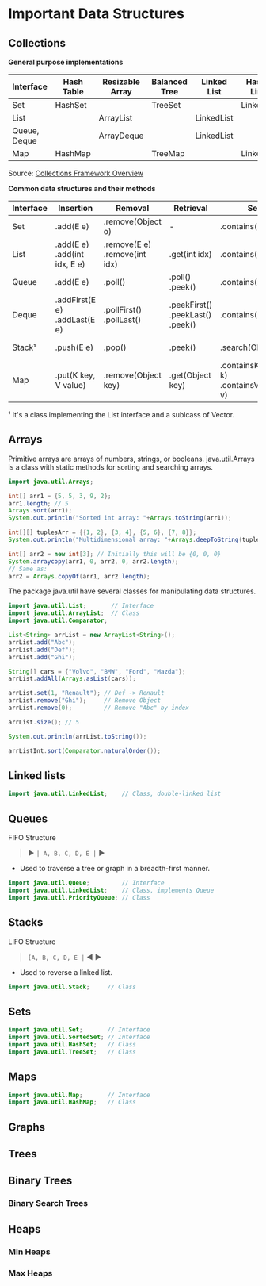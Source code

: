 # Important Data Structures

## Collections

**General purpose implementations**

| Interface    | Hash Table | Resizable Array | Balanced Tree | Linked List | Hash Table + Linked List |
|---|---|---|---|---|---|
| Set          | HashSet    |                 | TreeSet       |             | LinkedHashSet |
| List         |            | ArrayList       |               | LinkedList  | |
| Queue, Deque |            | ArrayDeque      |               | LinkedList  | |
| Map          | HashMap    |                 | TreeMap       |             | LinkedHashMap |

Source: [Collections Framework Overview](https://docs.oracle.com/en/java/javase/17/docs/api/java.base/java/util/doc-files/coll-overview.html)

**Common data structures and their methods**

| Interface | Insertion | Removal | Retrieval | Search | Length |
|---|---|---|---|---|---|
| Set  | .add(E e) | .remove(Object o) | - | .contains(Object o) | .size() <br/> .isEmpty() |
| List | .add(E e) <br/> .add(int idx, E e) | .remove(E e) <br/> .remove(int idx) | .get(int idx) | .contains(Object o) | .size() <br/> .isEmpty() |
| Queue | .add(E e) | .poll() | .poll() <br/> .peek() | .contains(Object o) | .size() <br/> .isEmpty() |
| Deque | .addFirst(E e) <br/> .addLast(E e) | .pollFirst() <br/> .pollLast() | .peekFirst() <br/> .peekLast() <br/> .peek() | .contains(Object o) | .size() <br/> .isEmpty() |
| Stack¹ | .push(E e) | .pop() | .peek() | .search(Object o) | .size() <br/> .isEmpty() |
| Map | .put(K key, V value) | .remove(Object key) | .get(Object key) | .containsKey(Object k) <br/> .containsValue(Object v) | .size() <br/> .isEmpty() |

¹ It's a class implementing the List interface and a sublcass of Vector.

## Arrays

Primitive arrays are arrays of numbers, strings, or booleans.
java.util.Arrays is a class with static methods for sorting and searching arrays.

```java
import java.util.Arrays;

int[] arr1 = {5, 5, 3, 9, 2};
arr1.length; // 5
Arrays.sort(arr1);
System.out.println("Sorted int array: "+Arrays.toString(arr1));

int[][] tuplesArr = {{1, 2}, {3, 4}, {5, 6}, {7, 8}};
System.out.println("Multidimensional array: "+Arrays.deepToString(tuplesArr));

int[] arr2 = new int[3]; // Initially this will be {0, 0, 0}
System.arraycopy(arr1, 0, arr2, 0, arr2.length);
// Same as:
arr2 = Arrays.copyOf(arr1, arr2.length);
```

The package java.util have several classes for manipulating data structures.

```java
import java.util.List;       // Interface
import java.util.ArrayList;  // Class
import java.util.Comparator;

List<String> arrList = new ArrayList<String>();
arrList.add("Abc");
arrList.add("Def");
arrList.add("Ghi");

String[] cars = {"Volvo", "BMW", "Ford", "Mazda"};
arrList.addAll(Arrays.asList(cars));

arrList.set(1, "Renault"); // Def -> Renault
arrList.remove("Ghi");     // Remove Object
arrList.remove(0);         // Remove "Abc" by index

arrList.size(); // 5

System.out.println(arrList.toString());

arrListInt.sort(Comparator.naturalOrder());
```

## Linked lists
```java
import java.util.LinkedList;    // Class, double-linked list
```

## Queues

FIFO Structure

> :arrow_forward: ```| A, B, C, D, E |``` :arrow_forward:

- Used to traverse a tree or graph in a breadth-first manner.

```java
import java.util.Queue;         // Interface
import java.util.LinkedList;    // Class, implements Queue
import java.util.PriorityQueue; // Class
```

## Stacks

LIFO Structure

> ```[A, B, C, D, E |``` :arrow_backward: :arrow_forward:

- Used to reverse a linked list.

```java
import java.util.Stack;     // Class
```


## Sets
```java
import java.util.Set;       // Interface
import java.util.SortedSet; // Interface
import java.util.HashSet;   // Class
import java.util.TreeSet;   // Class
```

## Maps
```java
import java.util.Map;       // Interface
import java.util.HashMap;   // Class
```

## Graphs

## Trees

## Binary Trees

### Binary Search Trees

## Heaps

### Min Heaps

### Max Heaps
